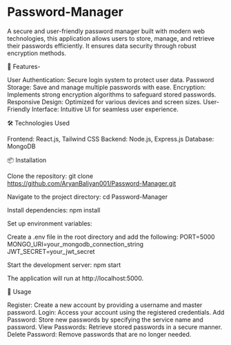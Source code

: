 # Password-Manager
A secure and user-friendly password manager built with modern web technologies, this application allows users to store, manage, and retrieve their passwords efficiently. It ensures data security through robust encryption methods.

🚀 Features- 

User Authentication: Secure login system to protect user data.
Password Storage: Save and manage multiple passwords with ease.
Encryption: Implements strong encryption algorithms to safeguard stored passwords.
Responsive Design: Optimized for various devices and screen sizes.
User-Friendly Interface: Intuitive UI for seamless user experience.

🛠️ Technologies Used

Frontend: React.js, Tailwind CSS
Backend: Node.js, Express.js
Database: MongoDB

📦 Installation

Clone the repository:
git clone https://github.com/AryanBaliyan001/Password-Manager.git

Navigate to the project directory:
cd Password-Manager

Install dependencies:
npm install

Set up environment variables:

Create a .env file in the root directory and add the following:
PORT=5000
MONGO_URI=your_mongodb_connection_string
JWT_SECRET=your_jwt_secret

Start the development server:
npm start

The application will run at http://localhost:5000.

🧪 Usage

Register: Create a new account by providing a username and master password.
Login: Access your account using the registered credentials.
Add Password: Store new passwords by specifying the service name and password.
View Passwords: Retrieve stored passwords in a secure manner.
Delete Password: Remove passwords that are no longer needed.

